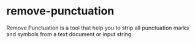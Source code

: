 # remove-punctuation
Remove Punctuation is a tool that help you to strip all punctuation marks and symbols from a text document or input string.
